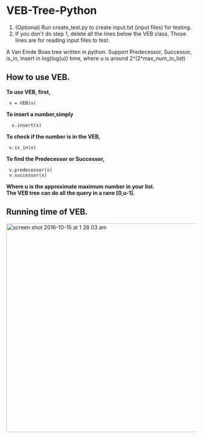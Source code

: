 # VEB-Tree-Python

1) (Optional) Run create_test.py to create input.txt (input files) for testing. <br />
2) If you don't do step 1, delete all the lines below the VEB class. Those lines are for reading input files to test.

A Van Emde Boas tree written in python.
Support Predecessor, Successor, is_in, insert in log(log(u)) time, where u is around 2^(2^max_num_in_list)

## How to use VEB.
**To use VEB, first,**
```
 v = VEB(u)
```
**To insert a number,simply**
```
  v.insert(x)
```

**To check if the number is in the VEB,**
```
 v.is_in(x)
```

**To find the Predecessor or Successor,**
```
 v.predecessor(x)
 v.successor(x)
```

**Where u is the approximate maximum number in your list.** <br />
**The VEB tree can do all the query in a rane [0,u-1].**

## Running time of VEB.
<img width="552" alt="screen shot 2016-10-15 at 1 28 03 am" src="https://cloud.githubusercontent.com/assets/17826527/19417383/b0315392-93ee-11e6-8388-1aa8eb41230e.png">
